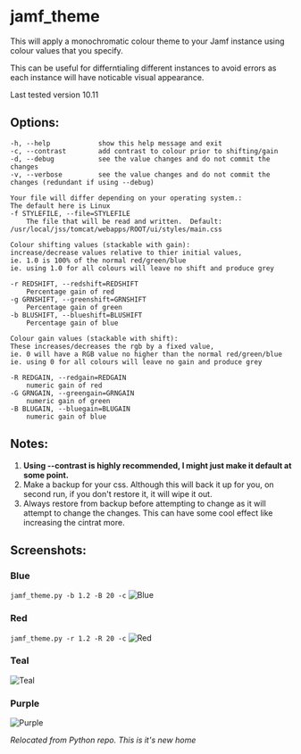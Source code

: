 # jamf_theme
This will apply a monochromatic colour theme to your Jamf instance using colour values that you specify.

This can be useful for differntialing different instances to avoid errors as each instance will have noticable visual appearance.

Last tested version 10.11

## Options:
```--version             show program's version number and exit
-h, --help            show this help message and exit
-c, --contrast        add contrast to colour prior to shifting/gain
-d, --debug           see the value changes and do not commit the changes
-v, --verbose         see the value changes and do not commit the changes (redundant if using --debug)

Your file will differ depending on your operating system.:
The default here is Linux
-f STYLEFILE, --file=STYLEFILE
    The file that will be read and written.  Default: /usr/local/jss/tomcat/webapps/ROOT/ui/styles/main.css

Colour shifting values (stackable with gain):
increase/decrease values relative to thier initial values,
ie. 1.0 is 100% of the normal red/green/blue
ie. using 1.0 for all colours will leave no shift and produce grey

-r REDSHIFT, --redshift=REDSHIFT
    Percentage gain of red
-g GRNSHIFT, --greenshift=GRNSHIFT
    Percentage gain of green
-b BLUSHIFT, --blueshift=BLUSHIFT
    Percentage gain of blue

Colour gain values (stackable with shift):
These increases/decreases the rgb by a fixed value,
ie. 0 will have a RGB value no higher than the normal red/green/blue
ie. using 0 for all colours will leave no gain and produce grey

-R REDGAIN, --redgain=REDGAIN
    numeric gain of red
-G GRNGAIN, --greengain=GRNGAIN
    numeric gain of green
-B BLUGAIN, --bluegain=BLUGAIN
    numeric gain of blue
```

## Notes:
1. **Using --contrast is highly recommended, I might just make it default at some point.**
2. Make a backup for your css.  Although this will back it up for you, on second run, if you don't restore it, it will wipe it out.
3. Always restore from backup before attempting to change as it will attempt to change the changes.  This can have some cool effect like increasing the cintrat more.

## Screenshots:
### Blue
```jamf_theme.py -b 1.2 -B 20 -c```
![Blue](https://raw.githubusercontent.com/thedzy/jamf_theme/images/jamf_theme_blue.jpg)

### Red
```jamf_theme.py -r 1.2 -R 20 -c```
![Red](https://raw.githubusercontent.com/thedzy/jamf_theme/images/jamf_theme_red.jpg)

### Teal
![Teal](https://raw.githubusercontent.com/thedzy/jamf_theme/images/jamf_theme_teal.jpg)

### Purple
![Purple](https://raw.githubusercontent.com/thedzy/jamf_theme/images/jamf_theme_purple.jpg)

_Relocated from Python repo.  This is it's new home_
